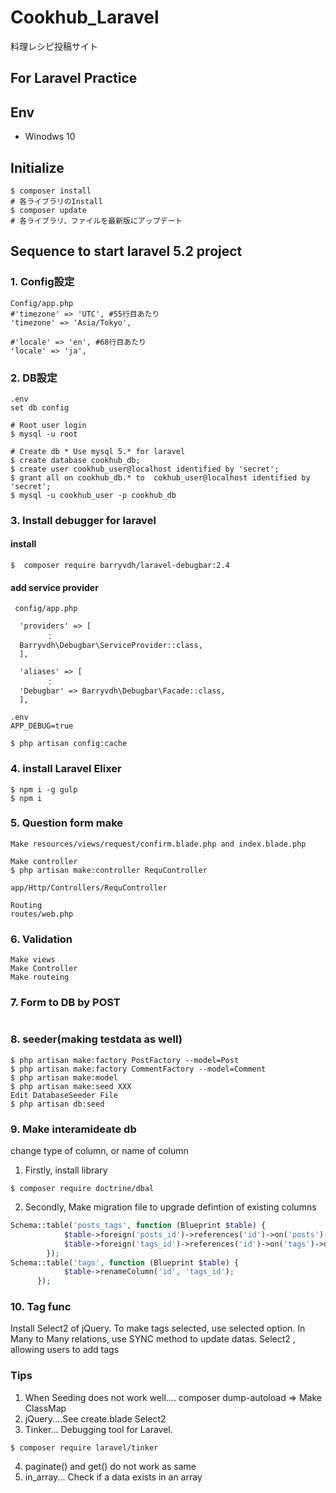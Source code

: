 # Cookhub_Laravel
料理レシピ投稿サイト

## For Laravel Practice

## Env
- Winodws 10

## Initialize
```
$ composer install
# 各ライブラリのInstall
$ composer update
# 各ライブラリ、ファイルを最新版にアップデート
```
## Sequence to start laravel 5.2 project
### 1. Config設定
```
Config/app.php
#'timezone' => 'UTC', #55行目あたり
'timezone' => 'Asia/Tokyo',

#'locale' => 'en', #68行目あたり
'locale' => 'ja',

```

### 2. DB設定
```
.env
set db config
```

```
# Root user login
$ mysql -u root 

# Create db * Use mysql 5.* for laravel
$ create database cookhub_db;
$ create user cookhub_user@localhost identified by 'secret';
$ grant all on cookhub_db.* to  cokhub_user@localhost identified by 'secret';
$ mysql -u cookhub_user -p cookhub_db
```

### 3. Install debugger for laravel
#### install
```
$  composer require barryvdh/laravel-debugbar:2.4
```

#### add service provider
```
 config/app.php

  'providers' => [
        ：
  Barryvdh\Debugbar\ServiceProvider::class,
  ],

  'aliases' => [
        ：
  'Debugbar' => Barryvdh\Debugbar\Facade::class,
  ],

.env
APP_DEBUG=true

$ php artisan config:cache
```

### 4. install Laravel Elixer
```
$ npm i -g gulp
$ npm i
```

### 5. Question form make
```
Make resources/views/request/confirm.blade.php and index.blade.php

Make controller
$ php artisan make:controller RequController

app/Http/Controllers/RequController

Routing
routes/web.php
```

### 6. Validation 
```
Make views
Make Controller
Make routeing
```

### 7. Form to DB by POST
```

```

### 8. seeder(making testdata as well)
```
$ php artisan make:factory PostFactory --model=Post
$ php artisan make:factory CommentFactory --model=Comment
$ php artisan make:model 
$ php artisan make:seed XXX
Edit DatabaseSeeder File 
$ php artisan db:seed
```

### 9. Make interamideate db
change type of column, or name of column
1. Firstly, install library
```
$ composer require doctrine/dbal
```
2. Secondly, Make migration file to upgrade defintion of existing columns
```php
Schema::table('posts_tags', function (Blueprint $table) {
            $table->foreign('posts_id')->references('id')->on('posts')->onDelete('cascade');
            $table->foreign('tags_id')->references('id')->on('tags')->onDelete('cascade');
        });
Schema::table('tags', function (Blueprint $table) {
            $table->renameColumn('id', 'tags_id');
      });
```

### 10. Tag func
Install Select2 of jQuery.
To make tags selected, use selected option.
In Many to Many relations, use SYNC method to update datas.
Select2 , allowing users to add tags

### Tips
1. When Seeding does not work well....
   composer dump-autoload => Make ClassMap
2. jQuery....See create.blade  Select2
3. Tinker... Debugging tool for Laravel.
```
$ composer require laravel/tinker
```
4. paginate() and get() do not work as same
5. in_array... Check if a data exists in an array